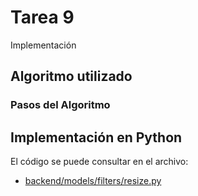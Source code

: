 # Tarea 9
Implementación 


## Algoritmo utilizado


### Pasos del Algoritmo



## Implementación en Python

El código se puede consultar en el archivo:

- [backend/models/filters/resize.py](../backend/models/filters/resize.py)